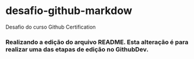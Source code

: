 # desafio-github-markdow
Desafio do curso Github Certification

### Realizando a edição do arquivo README. Esta alteração é para realizar uma das etapas de edição no GithubDev.